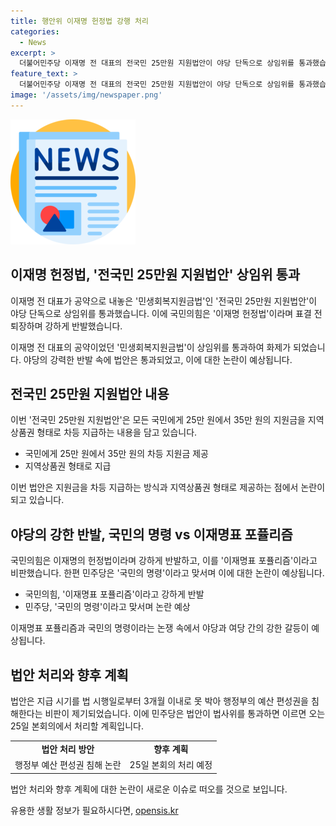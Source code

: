 ```yaml
---
title: 행안위 이재명 헌정법 강행 처리
categories:
  - News
excerpt: >
  더불어민주당 이재명 전 대표의 전국민 25만원 지원법안이 야당 단독으로 상임위를 통과했습니다. 국민의힘은 이재명 헌정법이라며 표결 전 퇴장했고, 민주당은 국민의 명령이라고 맞섰습니다. 야당의 강행 처리에 반발한 여당 의원들은 회의 시작 1시간여 만에 전원 퇴장했습니다. 법안은 지급 시기를  법 시행일로부터 3개월 이내로 못 박아 행정부의 예산 편성권을 침해한다는 비판이 제기돼왔습니다.
feature_text: >
  더불어민주당 이재명 전 대표의 전국민 25만원 지원법안이 야당 단독으로 상임위를 통과했습니다. 국민의힘은 이재명 헌정법이라며 표결 전 퇴장했고, 민주당은 국민의 명령이라고 맞섰습니다. 야당의 강행 처리에 반발한 여당 의원들은 회의 시작 1시간여 만에 전원 퇴장했습니다. 법안은 지급 시기를  법 시행일로부터 3개월 이내로 못 박아 행정부의 예산 편성권을 침해한다는 비판이 제기돼왔습니다.
image: '/assets/img/newspaper.png'
---
```


<p><img src="/assets/img/newspaper.png" alt="kimp 속보" /></p>

<h2 data-ke-size="size26">이재명 헌정법, '전국민 25만원 지원법안' 상임위 통과</h2>

<p>이재명 전 대표가 공약으로 내놓은 '민생회복지원금법'인 '전국민 25만원 지원법안'이 야당 단독으로 상임위를 통과했습니다. 이에 국민의힘은 '이재명 헌정법'이라며 표결 전 퇴장하며 강하게 반발했습니다. </p>

<p data-ke-size="size16">이재명 전 대표의 공약이었던 '민생회복지원금법'이 상임위를 통과하여 화제가 되었습니다. 야당의 강력한 반발 속에 법안은 통과되었고, 이에 대한 논란이 예상됩니다.</p>

<h2 data-ke-size="size26">전국민 25만원 지원법안 내용</h2>

<p>이번 '전국민 25만원 지원법안'은 모든 국민에게 25만 원에서 35만 원의 지원금을 지역상품권 형태로 차등 지급하는 내용을 담고 있습니다. </p>

<ul>
<li>국민에게 25만 원에서 35만 원의 차등 지원금 제공</li>
<li>지역상품권 형태로 지급</li>
</ul>

<p data-ke-size="size16">이번 법안은 지원금을 차등 지급하는 방식과 지역상품권 형태로 제공하는 점에서 논란이 되고 있습니다.</p>

<h2 data-ke-size="size26">야당의 강한 반발, 국민의 명령 vs 이재명표 포퓰리즘</h2>

<p>국민의힘은 이재명의 헌정법이라며 강하게 반발하고, 이를 '이재명표 포퓰리즘'이라고 비판했습니다. 한편 민주당은 '국민의 명령'이라고 맞서며 이에 대한 논란이 예상됩니다.</p>

<ul>
<li>국민의힘, '이재명표 포퓰리즘'이라고 강하게 반발</li>
<li>민주당, '국민의 명령'이라고 맞서며 논란 예상</li>
</ul>

<p data-ke-size="size16">이재명표 포퓰리즘과 국민의 명령이라는 논쟁 속에서 야당과 여당 간의 강한 갈등이 예상됩니다.</p>

<h2 data-ke-size="size26">법안 처리와 향후 계획</h2>

<p>법안은 지급 시기를 법 시행일로부터 3개월 이내로 못 박아 행정부의 예산 편성권을 침해한다는 비판이 제기되었습니다. 이에 민주당은 법안이 법사위를 통과하면 이르면 오는 25일 본회의에서 처리할 계획입니다.</p>

<table>
<tr>
<td style="text-align: center; height: 17px;"><b>법안 처리 방안</b></td>
<td style="text-align: center; height: 17px;"><b>향후 계획</b></td>
</tr>
<tr>
<td style="text-align: center; height: 17px;">행정부 예산 편성권 침해 논란</td>
<td style="text-align: center; height: 17px;">25일 본회의 처리 예정</td>
</tr>
</table>

<p data-ke-size="size16">법안 처리와 향후 계획에 대한 논란이 새로운 이슈로 떠오를 것으로 보입니다.</p>
유용한 생활 정보가 필요하시다면, <a href="https://opensis.kr" rel="dofollow">opensis.kr</a>


